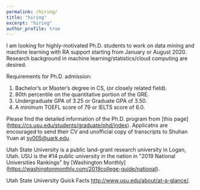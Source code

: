 ```yaml
---
permalink: /hiring/
title: "hiring"
excerpt: "hiring"
author_profile: true
---
```


I am looking for highly-motivated Ph.D. students to work on data mining and machine learning with RA support starting from January or August 2020. Research background in machine learning/statistics/cloud computing are desired.

Requirements for Ph.D. admission:
1. Bachelor’s or Master’s degree in CS, (or closely related field).
2. 80th percentile on the quantitative portion of the GRE.
3. Undergraduate GPA of 3.25 or Graduate GPA of 3.50.
4. A minimum TOEFL score of 79 or IELTS score of 6.0.

Please find the detailed information of the Ph.D. program from [this page] (https://cs.usu.edu/students/graduate/phd/index). Applicatns are encouraged to send their CV and unofficial copy of transcripts to Shuhan Yuan at sy005@uark.edu.

Utah State University is a public land-grant research university in Logan, Utah. USU is the #14 public university in the nation in "2019 National Universities Rankings" by [Washington Monthly] (https://washingtonmonthly.com/2019college-guide/national). 

Utah State University Quick Facts http://www.usu.edu/about/at-a-glance/.
